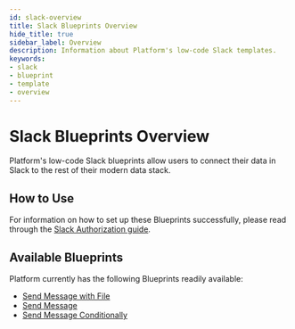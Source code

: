 ```yaml
---
id: slack-overview
title: Slack Blueprints Overview
hide_title: true
sidebar_label: Overview
description: Information about Platform's low-code Slack templates.
keywords:
- slack
- blueprint
- template
- overview
---
```


# Slack Blueprints Overview

Platform's low-code Slack blueprints allow users to connect their data in Slack to the rest of their modern data stack.


## How to Use
For information on how to set up these Blueprints successfully, please read through the [Slack Authorization guide](slack-authorization.md).


## Available Blueprints
Platform currently has the following Blueprints readily available:

- [Send Message with File](slack-send-message-with-file.md)
- [Send Message](slack-send-message.md)
- [Send Message Conditionally](slack-send-message-conditionally.md)

